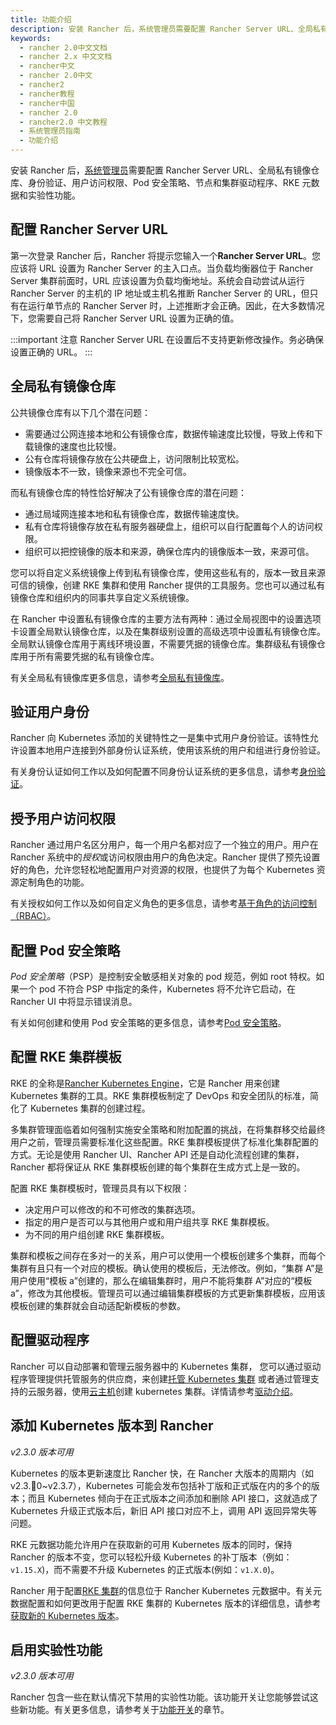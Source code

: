 ```yaml
---
title: 功能介绍
description: 安装 Rancher 后，系统管理员需要配置 Rancher Server URL、全局私有镜像仓库、身份验证、用户访问权限、Pod 安全策略、节点和集群驱动程序、RKE 元数据和实验性功能。第一次登录 Rancher 后，Rancher 将提示您输入一个Rancher Server URL。您应该将 URL 设置为 Rancher Server 的主入口点。当负载均衡器位于 Rancher Server 集群前面时，URL 应该设置为负载均衡地址。系统将自动尝试从运行 Rancher Server 的主机的 IP 地址或主机名推断 Rancher Server 的 URL。但只有在运行单个节点的 Rancher Server 安装时才，上述推断才正确。因此，在大多数情况下，您需要自己将 Rancher Server URL 设置为正确的值。
keywords:
  - rancher 2.0中文文档
  - rancher 2.x 中文文档
  - rancher中文
  - rancher 2.0中文
  - rancher2
  - rancher教程
  - rancher中国
  - rancher 2.0
  - rancher2.0 中文教程
  - 系统管理员指南
  - 功能介绍
---
```


安装 Rancher 后，[系统管理员](/docs/admin-settings/rbac/global-permissions/_index)需要配置 Rancher Server URL、全局私有镜像仓库、身份验证、用户访问权限、Pod 安全策略、节点和集群驱动程序、RKE 元数据和实验性功能。

## 配置 Rancher Server URL

第一次登录 Rancher 后，Rancher 将提示您输入一个**Rancher Server URL**。您应该将 URL 设置为 Rancher Server 的主入口点。当负载均衡器位于 Rancher Server 集群前面时，URL 应该设置为负载均衡地址。系统会自动尝试从运行 Rancher Server 的主机的 IP 地址或主机名推断 Rancher Server 的 URL，但只有在运行单节点的 Rancher Server 时，上述推断才会正确。因此，在大多数情况下，您需要自己将 Rancher Server URL 设置为正确的值。

:::important 注意
Rancher Server URL 在设置后不支持更新修改操作。务必确保设置正确的 URL。
:::

## 全局私有镜像仓库

公共镜像仓库有以下几个潜在问题：

- 需要通过公网连接本地和公有镜像仓库，数据传输速度比较慢，导致上传和下载镜像的速度也比较慢。
- 公有仓库将镜像存放在公共硬盘上，访问限制比较宽松。
- 镜像版本不一致，镜像来源也不完全可信。

而私有镜像仓库的特性恰好解决了公有镜像仓库的潜在问题：

- 通过局域网连接本地和私有镜像仓库，数据传输速度快。
- 私有仓库将镜像存放在私有服务器硬盘上，组织可以自行配置每个人的访问权限。
- 组织可以把控镜像的版本和来源，确保仓库内的镜像版本一致，来源可信。

您可以将自定义系统镜像上传到私有镜像仓库，使用这些私有的，版本一致且来源可信的镜像，创建 RKE 集群和使用 Rancher 提供的工具服务。您也可以通过私有镜像仓库和组织内的同事共享自定义系统镜像。

在 Rancher 中设置私有镜像仓库的主要方法有两种：通过全局视图中的设置选项卡设置全局默认镜像仓库，以及在集群级别设置的高级选项中设置私有镜像仓库。全局默认镜像仓库用于离线环境设置，不需要凭据的镜像仓库。集群级私有镜像仓库用于所有需要凭据的私有镜像仓库。

有关全局私有镜像库更多信息，请参考[全局私有镜像库](/docs/admin-settings/config-private-registry/_index)。

## 验证用户身份

Rancher 向 Kubernetes 添加的关键特性之一是集中式用户身份验证。该特性允许设置本地用户连接到外部身份认证系统，使用该系统的用户和组进行身份验证。

有关身份认证如何工作以及如何配置不同身份认证系统的更多信息，请参考[身份验证](/docs/admin-settings/authentication/_index)。

## 授予用户访问权限

Rancher 通过用户名区分用户，每一个用户名都对应了一个独立的用户。用户在 Rancher 系统中的*授权*或访问权限由用户的角色决定。Rancher 提供了预先设置好的角色，允许您轻松地配置用户对资源的权限，也提供了为每个 Kubernetes 资源定制角色的功能。

有关授权如何工作以及如何自定义角色的更多信息，请参考[基于角色的访问控制（RBAC）](/docs/admin-settings/rbac/_index)。

## 配置 Pod 安全策略

_Pod 安全策略_（PSP）是控制安全敏感相关对象的 pod 规范，例如 root 特权。如果一个 pod 不符合 PSP 中指定的条件，Kubernetes 将不允许它启动，在 Rancher UI 中将显示错误消息。

有关如何创建和使用 Pod 安全策略的更多信息，请参考[Pod 安全策略](/docs/admin-settings/pod-security-policies/_index)。

## 配置 RKE 集群模板

RKE 的全称是[Rancher Kubernetes Engine](https://rancher.com/docs/rke/latest/en/)，它是 Rancher 用来创建 Kubernetes 集群的工具。RKE 集群模板制定了 DevOps 和安全团队的标准，简化了 Kubernetes 集群的创建过程。

多集群管理面临着如何强制实施安全策略和附加配置的挑战，在将集群移交给最终用户之前，管理员需要标准化这些配置。RKE 集群模板提供了标准化集群配置的方式。无论是使用 Rancher UI、Rancher API 还是自动化流程创建的集群，Rancher 都将保证从 RKE 集群模板创建的每个集群在生成方式上是一致的。

配置 RKE 集群模板时，管理员具有以下权限：

- 决定用户可以修改的和不可修改的集群选项。
- 指定的用户是否可以与其他用户或和用户组共享 RKE 集群模板。
- 为不同的用户组创建 RKE 集群模板。

集群和模板之间存在多对一的关系，用户可以使用一个模板创建多个集群，而每个集群有且只有一个对应的模板。确认使用的模板后，无法修改。例如，“集群 A”是用户使用“模板 a”创建的，那么在编辑集群时，用户不能将集群 A”对应的“模板 a”，修改为其他模板。管理员可以通过编辑集群模板的方式更新集群模板，应用该模板创建的集群就会自动适配新模板的参数。

## 配置驱动程序

Rancher 可以自动部署和管理云服务器中的 Kubernetes 集群， 您可以通过驱动程序管理提供托管服务的供应商，来创建[托管 Kubernetes 集群](/docs/cluster-provisioning/hosted-kubernetes-clusters/_index) 或者通过管理支持的云服务器，使用[云主机](/docs/cluster-provisioning/rke-clusters/node-pools/_index)创建 kubernetes 集群。详情请参考[驱动介绍](/docs/admin-settings/drivers/_index)。

## 添加 Kubernetes 版本到 Rancher

_v2.3.0 版本可用_

Kubernetes 的版本更新速度比 Rancher 快，在 Rancher 大版本的周期内（如 v2.3.0~v2.3.7），Kubernetes 可能会发布包括补丁版和正式版在内的多个的版本；而且 Kubernetes 倾向于在正式版本之间添加和删除 API 接口，这就造成了 Kubernetes 升级正式版本后，新旧 API 接口对应不上，调用 API 返回异常失等问题。

RKE 元数据功能允许用户在获取新的可用 Kubernetes 版本的同时，保持 Rancher 的版本不变，您可以轻松升级 Kubernetes 的补丁版本（例如：`v1.15.X`)，而不需要不升级 Kubernetes 的正式版本(例如：`v1.X.0`)。

Rancher 用于配置[RKE 集群](/docs/cluster-provisioning/rke-clusters/_index)的信息位于 Rancher Kubernetes 元数据中。有关元数据配置和如何更改用于配置 RKE 集群的 Kubernetes 版本的详细信息，请参考[获取新的 Kubernetes 版本](/docs/admin-settings/k8s-metadata/_index)。

## 启用实验性功能

_v2.3.0 版本可用_

Rancher 包含一些在默认情况下禁用的实验性功能。该功能开关让您能够尝试这些新功能。有关更多信息，请参考关于[功能开关](/docs/installation/options/feature-flags/_index)的章节。
